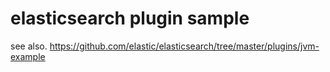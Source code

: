 # elasticsearch plugin sample

see also.
https://github.com/elastic/elasticsearch/tree/master/plugins/jvm-example
